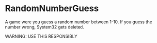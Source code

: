 # RandomNumberGuess
A game were you guess a random number between 1-10. If you guess the number wrong, System32 gets deleted.

WARNING: USE THIS RESPONSIBLY
